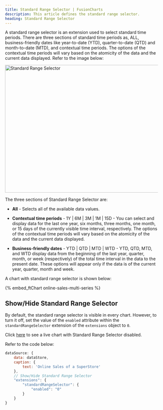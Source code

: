 ```yaml
---
title: Standard Range Selector | FusionCharts
description: This article defines the standard range selector.
heading: Standard Range Selector
---
```


A standard range selector is an extension used to select standard time periods. There are three sections of standard time periods as, ALL, business-friendly dates like year-to-date (YTD), quarter-to-date (QTD) and month-to-date (MTD), and contextual time periods. The options of the contextual time periods will vary based on the atomicity of the data and the current data displayed. Refer to the image below:

<img src="{% site.BASE_URL %}/images/fusiontime-component-standard-range-selector.png" alt="Standard Range Selector" width="700" height="420">

The three sections of Standard Range Selector are:

- **All** - Selects all of the available data values.

- **Contextual time periods** - 1Y | 6M | 3M | 1M | 15D - You can select and display data for the last one year, six months, three months, one month, or 15 days of the currently visible time interval, respectively. The options of the contextual time periods will vary based on the atomicity of the data and the current data displayed.

- **Business-friendly dates** - YTD | QTD | MTD | WTD - YTD, QTD, MTD, and WTD display data from the beginning of the last year, quarter, month, or week (respectively) of the total time interval in the data to the present date. These options will appear only if the data is of the current year, quarter, month and week.

A chart with standard range selector is shown below:

{% embed_ftChart online-sales-multi-series %}

## Show/Hide Standard Range Selector

By default, the standard range selector is visible in every chart. However, to turn it off, set the value of the `enabled` attribute within the `standardRangeSelector` extension of the `extensions` object to `0`.

Click [here](https://jsfiddle.net/fusioncharts/r5t8fvsd/) to see a live chart with Standard Range Selector disabled.

Refer to the code below:

```javascript
dataSource: {
    data: dataStore,
    caption: {
        text: 'Online Sales of a SuperStore'
    },
    // Show/Hide Standard Range Selector
    "extensions": {
        "standardRangeSelector": {
            "enabled": "0"
        }
    }
}
```